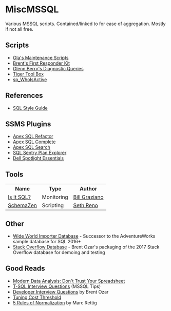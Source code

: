 # MiscMSSQL
Various MSSQL scripts. Contained/linked to for ease of aggregation. Mostly if not all free. 

## Scripts
- [Ola's Maintenance Scripts](https://ola.hallengren.com/sql-server-backup.html)
- [Brent's First Responder Kit](https://github.com/BrentOzarULTD/SQL-Server-First-Responder-Kit)
- [Glenn Berry's Diagnostic Queries](https://www.sqlskills.com/blogs/glenn/category/dmv-queries/)
- [Tiger Tool Box](https://github.com/Microsoft/tigertoolbox)
- [sp_WhoIsActive](http://whoisactive.com/)

## References

- [SQL Style Guide](http://www.sqlstyle.guide/)

## SSMS Plugins
- [Apex SQL Refactor](http://www.apexsql.com/sql_tools_refactor.aspx)
- [Apex SQL Complete](http://www.apexsql.com/sql_tools_complete.aspx)
- [Apex SQL Search](http://www.apexsql.com/sql_tools_search.aspx)
- [SQL Sentry Plan Explorer](https://www.sentryone.com/plan-explorer/)
- [Dell Spotlight Essentials](https://www.spotlightessentials.com/spotlight-extensions)

## Tools
<table>
  <tr>
    <th>Name</th>
    <th>Type</th> 
    <th>Author</th>
  </tr>
  <tr>
    <td><a href="http://www.scalesql.com/isitsql/">Is It SQL?</a></td>
    <td>Monitoring</td> 
    <td><a href="http://www.scalesql.com/about.html">Bill Graziano</a></td>
  </tr>
  <tr>
  <td><a href="https://github.com/sethreno/schemazen#schemazen---script-and-create-sql-server-objects-quickly">SchemaZen</a></td>
    <td>Scripting</td> 
    <td><a href="https://github.com/sethreno">Seth Reno</a></td>
  </tr>
</table>
<!---
 | Name             | Type                 | Author |
 ---- | ---- | --- 
 |  |  |   |
 |  |  |   |
 | [DBFit][dbfit] | Testing | Yavor Nikolov  |
 | [DLM Dashboard](http://www.red-gate.com/products/dlm/dlm-dashboard/) | Devops | RedGate  |
 | [SQL Fiddle][fiddle] | Testing | Jake Feasel  |
 | [SQL Job Manager](https://www.idera.com/productssolutions/freetools/sqljobmanager) | Admin | Idera  |
 | [SQL Code Analyzer](http://www.manduka.tech/#/home) | Development | Manduka  |
 | [mssql-scripter](https://github.com/Microsoft/sql-xplat-cli/) | Scripting Utility | Microsoft  |
 | [DBA Tools Powershell Scripts](http://www.dbatools.io) | Admin | DBA Tools  |
 --->
 
## Other
- [Wide World Importer Database](https://github.com/Microsoft/sql-server-samples) - Successor to the AdventureWorks sample database for SQL 2016+
- [Stack Overflow Database](https://www.brentozar.com/archive/2017/07/new-stack-overflow-public-database-available-2017-06/) - Brent Ozar's packaging of the 2017 Stack Overflow database for demoing and testing

## Good Reads
- [Modern Data Analysis: Don't Trust Your Spreadsheet][betterment]
- [T-SQL Interview Questions](https://www.mssqltips.com/sqlservertip/1450/sql-server-developer-tsql-interview-questions/) (MSSQL Tips)
- [Developer Interview Questions](https://www.brentozar.com/archive/2009/06/top-10-developer-interview-questions-about-sql-server/) by Brent Ozar
- [Tuning Cost Threshold](http://sqlblog.com/blogs/jonathan_kehayias/archive/2010/01/19/tuning-cost-threshold-of-parallelism-from-the-plan-cache.aspx)
- [5 Rules of Normalization][normrules] by Marc Rettig


[betterment]: https://www.betterment.com/resources/inside-betterment/engineering/modern-data-analysis-dont-trust-your-spreadsheet/
  "Betterment Blog"
[isitsql]: http://www.scalesql.com/isitsql/
  "Is It SQL?"
[schemazen]: https://github.com/sethreno/schemazen#schemazen---script-and-create-sql-server-objects-quickly
  "SchemaZen"
[dbfit]: http://www.methodsandtools.com/tools/dbfit.php
  "DB Fit"
[fiddle]: http://sqlfiddle.com/
  "SQL Fiddle"
[normrules]: https://github.com/LowlyDBA/miscmssql/blob/master/Best%20Practices/Marc_Rettig_5_Rules_of_Normalization_Poster.pdf
  "5 Rules of Normalization"
